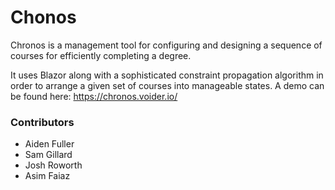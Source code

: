 # Chonos #

Chronos is a management tool for configuring and designing a sequence of courses for efficiently completing a degree.

It uses Blazor along with a sophisticated constraint propagation algorithm in order to arrange a given set of courses into manageable states.
A demo can be found here: https://chronos.voider.io/

### Contributors ###

* Aiden Fuller
* Sam Gillard
* Josh Roworth
* Asim Faiaz
